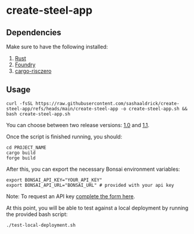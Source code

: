 # create-steel-app

## Dependencies

Make sure to have the following installed:

1. [Rust](https://www.rust-lang.org/tools/install)
2. [Foundry](https://book.getfoundry.sh/getting-started/installation)
3. [cargo-risczero](https://dev.risczero.com/api/zkvm/install)

## Usage

`curl -fsSL https://raw.githubusercontent.com/sashaaldrick/create-steel-app/refs/heads/main/create-steel-app -o create-steel-app.sh && bash create-steel-app.sh`

You can choose between two release versions: [1.0](https://github.com/risc0/risc0-ethereum/tree/release-1.0) and [1.1](https://github.com/risc0/risc0-ethereum/tree/release-1.1).

Once the script is finished running, you should:

```
cd PROJECT_NAME
cargo build
forge build
``` 

After this, you can export the necessary Bonsai environment variables:

```
export BONSAI_API_KEY="YOUR_API_KEY" 
export BONSAI_API_URL="BONSAI_URL" # provided with your api key
```

Note: To request an API key [complete the form here](https://bonsai.xyz/apply).

At this point, you will be able to test against a local deployment by running the provided bash script:

`./test-local-deployment.sh`



